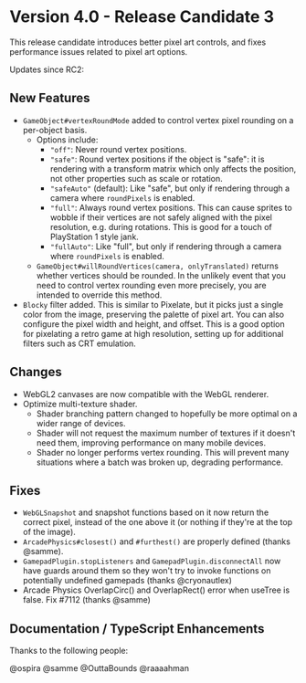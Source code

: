 # Version 4.0 - Release Candidate 3

This release candidate introduces better pixel art controls, and fixes performance issues related to pixel art options.

Updates since RC2:

## New Features

- `GameObject#vertexRoundMode` added to control vertex pixel rounding on a per-object basis.
  - Options include:
    - `"off"`: Never round vertex positions.
    - `"safe"`: Round vertex positions if the object is "safe": it is rendering with a transform matrix which only affects the position, not other properties such as scale or rotation.
    - `"safeAuto"` (default): Like "safe", but only if rendering through a camera where `roundPixels` is enabled.
    - `"full"`: Always round vertex positions. This can cause sprites to wobble if their vertices are not safely aligned with the pixel resolution, e.g. during rotations. This is good for a touch of PlayStation 1 style jank.
    - `"fullAuto"`: Like "full", but only if rendering through a camera where `roundPixels` is enabled.
  - `GameObject#willRoundVertices(camera, onlyTranslated)` returns whether vertices should be rounded. In the unlikely event that you need to control vertex rounding even more precisely, you are intended to override this method.
- `Blocky` filter added. This is similar to Pixelate, but it picks just a single color from the image, preserving the palette of pixel art. You can also configure the pixel width and height, and offset. This is a good option for pixelating a retro game at high resolution, setting up for additional filters such as CRT emulation.

## Changes

- WebGL2 canvases are now compatible with the WebGL renderer.
- Optimize multi-texture shader.
  - Shader branching pattern changed to hopefully be more optimal on a wider range of devices.
  - Shader will not request the maximum number of textures if it doesn't need them, improving performance on many mobile devices.
  - Shader no longer performs vertex rounding. This will prevent many situations where a batch was broken up, degrading performance.

## Fixes

- `WebGLSnapshot` and snapshot functions based on it now return the correct pixel, instead of the one above it (or nothing if they're at the top of the image).
- `ArcadePhysics#closest()` and `#furthest()` are properly defined (thanks @samme).
- `GamepadPlugin.stopListeners` and `GamepadPlugin.disconnectAll` now have guards around them so they won't try to invoke functions on potentially undefined gamepads (thanks @cryonautlex)
- Arcade Physics OverlapCirc() and OverlapRect() error when useTree is false. Fix #7112 (thanks @samme)

## Documentation / TypeScript Enhancements

Thanks to the following people:

@ospira 
@samme
@OuttaBounds
@raaaahman

